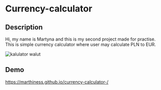 # Currency-calculator
## Description
Hi, my name is Martyna and this is my second project made for practise. This is simple currency calculator where user may calculate  PLN to EUR.

![kalulator walut](https://i.postimg.cc/FRKZk4Vj/kalkulator.png)
## Demo
https://marthiness.github.io/currency-calculator-/
